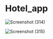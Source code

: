 # Hotel_app

![Screenshot (314)](https://github.com/user-attachments/assets/0c0bff36-7426-424d-b27a-5aa709a703d6)


![Screenshot (315)](https://github.com/user-attachments/assets/734dca44-10af-471e-b733-e281925df310)
